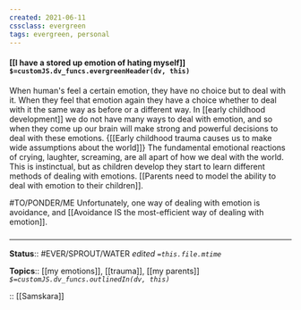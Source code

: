 ```yaml
---
created: 2021-06-11
cssclass: evergreen
tags: evergreen, personal
---
```


#### [[I have a stored up emotion of hating myself]] `$=customJS.dv_funcs.evergreenHeader(dv, this)`

When human's feel a certain emotion, they have no choice but to deal with it. When they feel that emotion again they have a choice whether to deal with it the same way as before or a different way. In [[early childhood development]] we do not have many ways to deal with emotion, and so when they come up our brain will make strong and powerful decisions to deal with these emotions. {[[Early childhood trauma causes us to make wide assumptions about the world]]} The fundamental emotional reactions of crying, laughter, screaming, are all apart of how we deal with the world. This is instinctual, but as children develop they start to learn different methods of dealing with emotions. [[Parents need to model the ability to deal with emotion to their children]]. 

#TO/PONDER/ME 
Unfortunately, one way of dealing with emotion is avoidance, and [[Avoidance IS the most-efficient way of dealing with emotion]]. 

### <hr class="footnote"/>

**Status**:: #EVER/SPROUT/WATER 
*edited `=this.file.mtime`*

**Topics**:: [[my emotions]], [[trauma]], [[my parents]]
*`$=customJS.dv_funcs.outlinedIn(dv, this)`*


:: [[Samskara]]